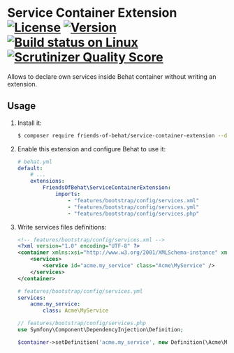 # Service Container Extension [![License](https://img.shields.io/packagist/l/friends-of-behat/service-container-extension.svg)](https://packagist.org/packages/friends-of-behat/service-container-extension) [![Version](https://img.shields.io/packagist/v/friends-of-behat/service-container-extension.svg)](https://packagist.org/packages/friends-of-behat/service-container-extension) [![Build status on Linux](https://img.shields.io/travis/FriendsOfBehat/ServiceContainerExtension/master.svg)](http://travis-ci.org/FriendsOfBehat/ServiceContainerExtension) [![Scrutinizer Quality Score](https://img.shields.io/scrutinizer/g/FriendsOfBehat/ServiceContainerExtension.svg)](https://scrutinizer-ci.com/g/FriendsOfBehat/ServiceContainerExtension/)

Allows to declare own services inside Behat container without writing an extension.

## Usage

1. Install it:
    
    ```bash
    $ composer require friends-of-behat/service-container-extension --dev
    ```

2. Enable this extension and configure Behat to use it:
    
    ```yaml
    # behat.yml
    default:
        # ...
        extensions:
            FriendsOfBehat\ServiceContainerExtension:
                imports:
                    - "features/bootstrap/config/services.xml"
                    - "features/bootstrap/config/services.yml"
                    - "features/bootstrap/config/services.php"
    ```

3. Write services files definitions:

    ```xml
    <!-- features/bootstrap/config/services.xml -->
    <?xml version="1.0" encoding="UTF-8" ?>
    <container xmlns:xsi="http://www.w3.org/2001/XMLSchema-instance" xmlns="http://symfony.com/schema/dic/services">
        <services>
            <service id="acme.my_service" class="Acme\MyService" />
        </services>
    </container>
    ```
    
    ```yaml
    # features/bootstrap/config/services.yml
    services:
        acme.my_service:
            class: Acme\MyService
    ```
    
    ```php
    // features/bootstrap/config/services.php
    use Symfony\Component\DependencyInjection\Definition;
    
    $container->setDefinition('acme.my_service', new Definition(\Acme\MyService::class));
    ```
